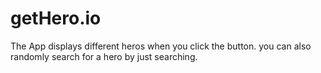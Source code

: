 # getHero.io
The App displays different heros when you click the button. you can also randomly search for a hero by just searching.
